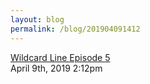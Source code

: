 ```yaml
---
layout: blog
permalink: /blog/201904091412
---
```


<a href=" https://t.umblr.com/redirect?z=https%3A%2F%2Fsoundcloud.com%2Fuser-450753077%2Fwildcard-line-episode-5&amp;t=MjRlNTkzMTA3MTYwZWVlYTRiMTgyMWJkZDc1MGQ2NGFlMWZkMDc2Yyx4UGVNVjRKWQ%3D%3D&amp;b=t%3Afu-9eAd3YAv4uRvm3dHEtw&amp;p=https%3A%2F%2Ffutelco.tumblr.com%2Fpost%2F184068207709%2Fwildcard-line-episode-5&amp;m=0&amp;ts=1704229121">
Wildcard Line Episode 5                    </a>

<div id="footer">
<span id="timestamp"> April 9th, 2019 2:12pm </span>
</div>
